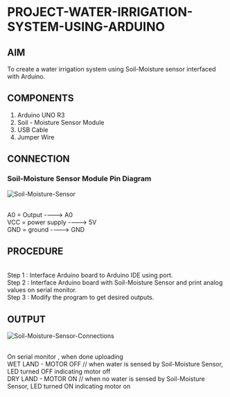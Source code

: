 # PROJECT-WATER-IRRIGATION-SYSTEM-USING-ARDUINO


## AIM
To create a water irrigation system using Soil-Moisture sensor interfaced with Arduino.


## COMPONENTS
1) Arduino UNO R3
2) Soil - Moisture Sensor Module
3) USB Cable
4) Jumper Wire


## CONNECTION
### Soil-Moisture Sensor Module Pin Diagram

 ![Soil-Moisture-Sensor](https://github.com/user-attachments/assets/650e9cf0-f467-40e6-873e-1d7ae3852a2a)

<br> A0    = Output     ---->  A0
<br> VCC   = power supply  ---->  5V
<br> GND   = ground   ---->  GND


## PROCEDURE
<br> Step 1 : Interface Arduino board to Arduino IDE using port.
<br> Step 2 : Interface Arduino board with Soil-Moisture Sensor and print analog values on serial monitor.
<br> Step 3 : Modify the program to get desired outputs.


## OUTPUT

![Soil-Moisture-Sensor-Connections](https://github.com/user-attachments/assets/528272e4-d695-4151-a454-dfe889ce136c)
 
<br> On serial monitor , when done uploading
<br> WET LAND - MOTOR OFF  // when water is sensed by Soil-Moisture Sensor, LED turned OFF indicating motor off
<br> DRY LAND - MOTOR ON  // when no water is sensed by Soil-Moisture Sensor, LED turned ON indicating motor on


